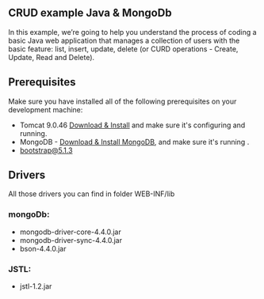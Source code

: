 ## CRUD example Java & MongoDb
In this example, we’re going to help you understand the process of coding a basic Java web application that manages a collection of users with the basic feature: list, insert, update, delete (or CURD operations - Create, Update, Read and Delete).


## Prerequisites
Make sure you have installed all of the following prerequisites on your development machine:
* Tomcat 9.0.46 [Download & Install](https://tomcat.apache.org/download-90.cgi) and make sure it's configuring and running.
* MongoDB - [Download & Install MongoDB](http://www.mongodb.org/downloads), and make sure it's running .
* bootstrap@5.1.3


## Drivers
All those drivers you can find in folder WEB-INF/lib
### mongoDb:
* mongodb-driver-core-4.4.0.jar
* mongodb-driver-sync-4.4.0.jar
* bson-4.4.0.jar
### JSTL:
* jstl-1.2.jar
